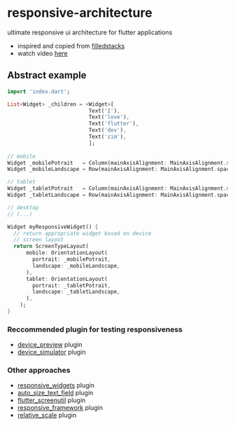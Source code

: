 # responsive-architecture
ultimate responsive ui architecture for flutter applications

- inspired and copied from [filledstacks](https://www.filledstacks.com/post/building-a-responsive-ui-architecture-in-flutter/)
- watch video [here](https://www.youtube.com/watch?v=udsysUj-X4w)

## Abstract example
``` dart
import 'index.dart';

List<Widget> _children = <Widget>[
                          Text('I'),
                          Text('love'),
                          Text('flutter'),
                          Text('dev'),
                          Text('zim'),
                          ];
                       
// mobile    
Widget _mobilePotrait   = Column(mainAxisAlignment: MainAxisAlignment.spaceBetween, children: _children,);
Widget _mobileLandscape = Row(mainAxisAlignment: MainAxisAlignment.spaceBetween, children: _children,);

// tablet
Widget _tabletPotrait   = Column(mainAxisAlignment: MainAxisAlignment.spaceBetween, children: _children,);
Widget _tabletLandscape = Row(mainAxisAlignment: MainAxisAlignment.spaceBetween, children: _children,);

// desktop
// (...)

Widget myResponsiveWidget() {
  // return appropriate widget based on device
  // screen layout
  return ScreenTypeLayout(
      mobile: OrientationLayout(
        portrait: _mobilePotrait,
        landscape: _mobileLandscape,
      ),
      tablet: OrientationLayout(
        portrait: _tabletPotrait,
        landscape: _tabletLandscape,
      ),
    );
}
```

### Reccommended plugin for testing responsiveness
- [device_preview](https://pub.dev/packages/device_preview) plugin
- [device_simulator](https://pub.dev/packages/device_simulator) plugin

### Other approaches
- [responsive_widgets](https://pub.dev/packages/responsive_widgets) plugin
- [auto_size_text_field](https://pub.dev/packages/auto_size_text_field) plugin
- [flutter_screenutil](https://pub.dev/packages/flutter_screenutil) plugin
- [responsive_framework](https://pub.dev/packages/responsive_framework) plugin
- [relative_scale](https://pub.dev/packages/relative_scale) plugin
